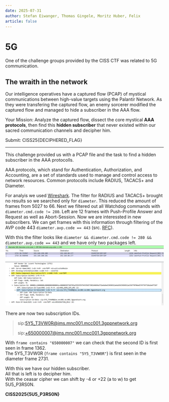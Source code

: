```yaml
---
date: 2025-07-31
author: Stefan Eiwanger, Thomas Gingele, Moritz Huber, Felix
article: false
---
```


# 5G
One of the challenge groups provided by the CISS CTF was related to 5G communication.

## The wraith in the network
Our intelligence operatives have a captured flow (PCAP)
of mystical communications between high-value targets using 
the Palantír Network. As they were transfering the captured
flow, an enemy sorcerer modified the captured flow and 
managed to hide a subscriber in the AAA flow.

Your Mission: Analyze the captured flow, dissect 
the core mystical **AAA protocols**, then find this 
**hidden subscriber** that never existed within our 
sacred communication channels and decipher him.

Submit: CISS25{DECIPHERED_FLAG}

----

This challenge provided us with a PCAP file and the task to find a hidden subscriber in the AAA protocolls.

AAA protocols, which stand for Authentication, Authorization, and Accounting, are a set of standards used to manage and control access to network resources.
Common protocolls include RADIUS, TACACS+ and Diameter.

For analyis we used [Wireshark](https://www.wireshark.org/).
The filter for RADIUS and TACACS+ brought no results so we searched only for `diameter`. This reduced the amount of frames from 5027 to 66. Next we filtered out all Watchdog commands with `diameter.cmd.code != 280`. Left are 12 frames with Push-Profile Answer and Request as well as Abort-Session.
Now we are interessted in new subscribers. We can get frames with this information through filtering of the AVP code 443 `diameter.avp.code == 443` (src. [RFC](https://www.ietf.org/rfc/rfc4006.txt)).

With this the filter looks like `diameter && diameter.cmd.code != 280 && diameter.avp.code == 443` and we have only two packages left.
![Image](.media/Wraith-01.png)

There are now two subscription IDs.
> sip:5Y5_T3VW0R@ims.mnc001.mcc001.3gppnetwork.org
>
> sip:+650000007@ims.mnc001.mcc001.3gppnetwork.org

With `frame contains "650000007"` we can check that the second ID is first seen in frame 1362.  
The 5Y5_T3VW0R (`frame contains "5Y5_T3VW0R"`) is first seen in the diameter frame 2731.

With this we have our hidden subscriber.   
All that is left is to decipher him.   
With the ceasar cipher we can shift by -4 or +22 (a to w) to get 5U5_P3RS0N.

**CISS2025{5U5_P3RS0N}**




